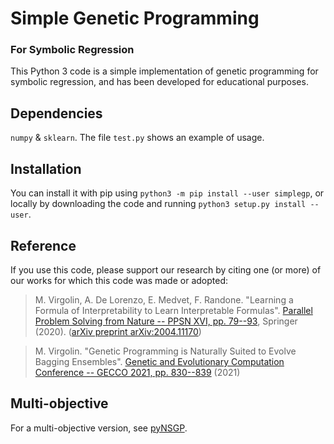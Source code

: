 # Simple Genetic Programming 
### For Symbolic Regression
This Python 3 code is a simple implementation of genetic programming for symbolic regression, and has been developed for educational purposes.

## Dependencies
`numpy` & `sklearn`. The file `test.py` shows an example of usage.

## Installation
You can install it with pip using `python3 -m pip install --user simplegp`, or locally by downloading the code and running `python3 setup.py install --user`.

## Reference
If you use this code, please support our research by citing one (or more) of our works for which this code was made or adopted: 

> M. Virgolin, A. De Lorenzo, E. Medvet, F. Randone. "Learning a Formula of Interpretability to Learn Interpretable Formulas". [Parallel Problem Solving from Nature -- PPSN XVI, pp. 79--93](https://link.springer.com/chapter/10.1007/978-3-030-58115-2_6), Springer (2020). ([arXiv preprint arXiv:2004.11170](https://arxiv.org/abs/2004.11170))

> M. Virgolin. "Genetic Programming is Naturally Suited to Evolve Bagging Ensembles". [Genetic and Evolutionary Computation Conference -- GECCO 2021, pp. 830--839](https://doi.org/10.1145/3449639.3459278) (2021)

## Multi-objective
For a multi-objective version, see [pyNSGP](https://github.com/marcovirgolin/pyNSGP).
